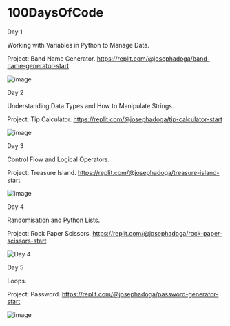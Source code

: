 # 100DaysOfCode



Day 1

Working with Variables in Python to Manage Data.

Project: Band Name Generator.
https://replit.com/@josephadoga/band-name-generator-start

![image](https://github.com/josephadoga/100DaysOfCode/assets/76846789/4959fc51-a3ad-4333-ae8b-9fbf4b47594e)







Day 2

Understanding Data Types and How to Manipulate Strings.

Project: Tip Calculator.
https://replit.com/@josephadoga/tip-calculator-start

![image](https://github.com/josephadoga/100DaysOfCode/assets/76846789/41e8620d-99dd-450f-ad43-fd48c518d49d)





Day 3

Control Flow and Logical Operators.

Project: Treasure Island.
https://replit.com/@josephadoga/treasure-island-start

![image](https://github.com/josephadoga/100DaysOfCode/assets/76846789/909a0e0e-8b39-4dae-b5c9-d890cbd59eff)





Day 4

Randomisation and Python Lists.

Project: Rock Paper Scissors.
https://replit.com/@josephadoga/rock-paper-scissors-start

![Day 4](https://github.com/josephadoga/100DaysOfCode/assets/76846789/5b9fc2fa-248d-487e-9a48-ecbff9b602c8)





Day 5

Loops.

Project: Password.
https://replit.com/@josephadoga/password-generator-start

![image](https://github.com/josephadoga/100DaysOfCode/assets/76846789/af268287-1b90-4a63-8218-af644ab4d2b6)

